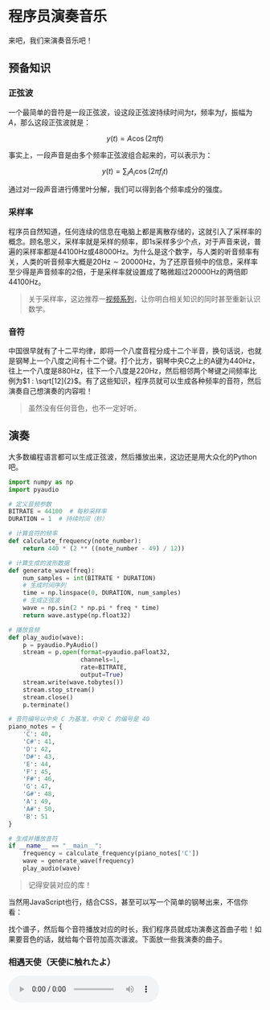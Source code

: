 # 程序员演奏音乐

来吧，我们来演奏音乐吧！

## 预备知识

### 正弦波

一个最简单的音符是一段正弦波，设这段正弦波持续时间为$t$，频率为$f$，振幅为$A$，那么这段正弦波就是：

$$
y(t) = A \cos(2 \pi f t)
$$

事实上，一段声音是由多个频率正弦波组合起来的，可以表示为：

$$
y(t) = \sum_{i} A_i \cos(2 \pi f_i t)
$$

通过对一段声音进行傅里叶分解，我们可以得到各个频率成分的强度。

### 采样率

程序员自然知道，任何连续的信息在电脑上都是离散存储的，这就引入了采样率的概念。顾名思义，采样率就是采样的频率，即$1\text{s}$采样多少个点，对于声音来说，普遍的采样率都是$44100\text{Hz}$或$48000\text{Hz}$。为什么是这个数字，与人类的听音频率有关，人类的听音频率大概是$20\text{Hz}\sim20000\text{Hz}$，为了还原音频中的信息，采样率至少得是声音频率的$2$倍，于是采样率就设置成了略微超过$20000\text{Hz}$的两倍即$44100\text{Hz}$。

> 关于采样率，这边推荐一[视频系列](https://www.bilibili.com/video/BV1us411W7xN/?share_source=copy_web&vd_source=fb7360a6fc9e876343b86972ff3e60f6)，让你明白相关知识的同时甚至重新认识数学。

### 音符

中国很早就有了十二平均律，即将一个八度音程分成十二个半音，换句话说，也就是钢琴上一个八度之间有十二个键。打个比方，钢琴中央C之上的A键为$440\text{Hz}$，往上一个八度是$880\text{Hz}$，往下一个八度是$220\text{Hz}$，然后相邻两个琴键之间频率比例为$1 : \sqrt[12]{2}$。有了这些知识，程序员就可以生成各种频率的音符，然后演奏自己想演奏的内容啦！

> 虽然没有任何音色，也不一定好听。

## 演奏

大多数编程语言都可以生成正弦波，然后播放出来，这边还是用大众化的Python吧。

```python
import numpy as np
import pyaudio

# 定义音频参数
BITRATE = 44100  # 每秒采样率
DURATION = 1  # 持续时间（秒）

# 计算音符的频率
def calculate_frequency(note_number):
    return 440 * (2 ** ((note_number - 49) / 12))

# 计算生成的波形数据
def generate_wave(freq):
    num_samples = int(BITRATE * DURATION)
    # 生成时间序列
    time = np.linspace(0, DURATION, num_samples)
    # 生成正弦波
    wave = np.sin(2 * np.pi * freq * time)
    return wave.astype(np.float32)

# 播放音频
def play_audio(wave):
    p = pyaudio.PyAudio()
    stream = p.open(format=pyaudio.paFloat32,
                    channels=1,
                    rate=BITRATE,
                    output=True)
    stream.write(wave.tobytes())
    stream.stop_stream()
    stream.close()
    p.terminate()

# 音符编号以中央 C 为基准，中央 C 的编号是 40
piano_notes = {
    'C': 40,
    'C#': 41,
    'D': 42,
    'D#': 43,
    'E': 44,
    'F': 45,
    'F#': 46,
    'G': 47,
    'G#': 48,
    'A': 49,
    'A#': 50,
    'B': 51
}

# 生成并播放音符
if __name__ == "__main__":
    frequency = calculate_frequency(piano_notes['C'])
    wave = generate_wave(frequency)
    play_audio(wave)
```

> 记得安装对应的库！

当然用JavaScript也行，结合CSS，甚至可以写一个简单的钢琴出来，不信你看：

<div class="piano">
  <div class="white-group">
    <div class="key white" onclick="playSound(261.626)"></div>
    <div class="key white" onclick="playSound(293.665)"></div>
    <div class="key white" onclick="playSound(329.628)"></div>
    <div class="key white" onclick="playSound(349.228)"></div>
    <div class="key white" onclick="playSound(391.995)"></div>
    <div class="key white" onclick="playSound(440.000)"></div>
    <div class="key white" onclick="playSound(493.883)"></div>
  </div>
  <div class="black-group">
    <div class="key black" onclick="playSound(277.183)"></div>
    <div class="key black" onclick="playSound(311.127)"></div>
    <div class="key black" onclick="playSound(369.994)"></div>
    <div class="key black" onclick="playSound(415.305)"></div>
    <div class="key black" onclick="playSound(466.16)"></div>
  </div>
</div>

<script>
function playSound(frequency) {
  const audioContext = new AudioContext();
  const oscillator = audioContext.createOscillator();
  oscillator.type = 'sine';
  oscillator.frequency.setValueAtTime(frequency, audioContext.currentTime);
  oscillator.connect(audioContext.destination);
  oscillator.start();
  oscillator.stop(audioContext.currentTime + 0.3);
}
</script>

找个谱子，然后每个音符播放对应的时长，我们程序员就成功演奏这首曲子啦！如果要音色的话，就给每个音符加高次谐波。下面放一些我演奏的曲子。

### 相遇天使（天使に触れたよ）

<audio src="../../assets/audios/Tenshinifuretayo.m4a" controls/>

### 起风了

<audio src="../../assets/audios/TheWindRises.m4a" controls/>

### 春日影

<audio src="../../assets/audios/Haruhikage.m4a" controls/>
